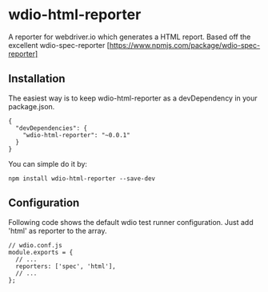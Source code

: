 # wdio-html-reporter
A reporter for webdriver.io which generates a HTML report.
Based off the excellent wdio-spec-reporter [https://www.npmjs.com/package/wdio-spec-reporter]

## Installation

The easiest way is to keep wdio-html-reporter as a devDependency in your package.json.

```
{
  "devDependencies": {
    "wdio-html-reporter": "~0.0.1"
  }
}
```

You can simple do it by:

```
npm install wdio-html-reporter --save-dev
```


## Configuration
Following code shows the default wdio test runner configuration. Just add 'html' as reporter to the array.

```
// wdio.conf.js
module.exports = {
  // ...
  reporters: ['spec', 'html'],
  // ...
};
```

